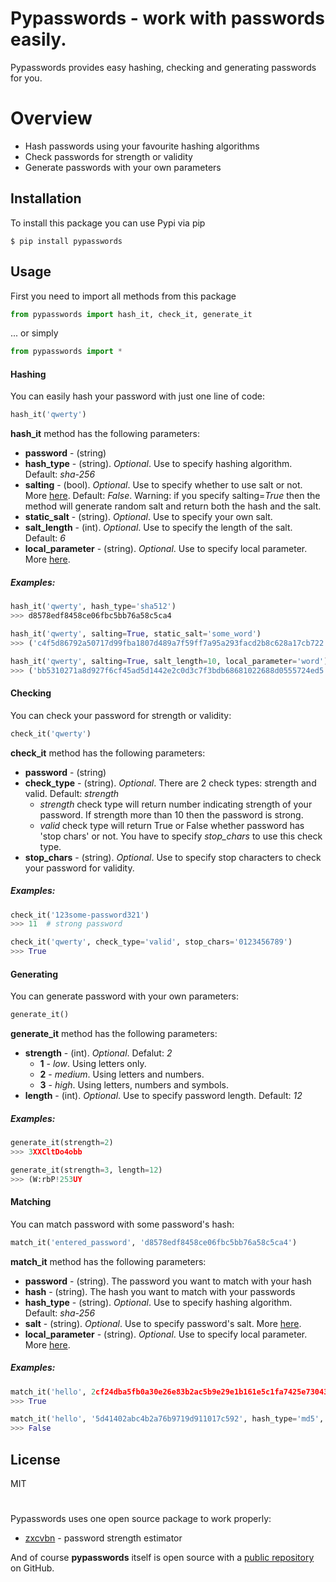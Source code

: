 # Pypasswords - work with passwords easily.

Pypasswords provides easy hashing, checking and generating passwords for you.

# Overview

  - Hash passwords using your favourite hashing algorithms
  - Check passwords for strength or validity
  - Generate passwords with your own parameters

## Installation

To install this package you can use Pypi via pip

```
$ pip install pypasswords
```

## Usage

First you need to import all methods from this package

```py
from pypasswords import hash_it, check_it, generate_it
```
... or simply

```py
from pypasswords import *
```

#### Hashing

You can easily hash your password with just one line of code:

```py
hash_it('qwerty')
```

**hash_it** method has the following parameters:
* **password** - (string)
* **hash_type** - (string). *Optional*. Use to specify hashing algorithm. Default: *sha-256*
* **salting** - (bool). *Optional*. Use to specify whether to use salt or not. More [here](https://en.wikipedia.org/wiki/Salt_(cryptography)). Default: *False*. Warning: if you specify salting=*True* then the method will generate random salt and return both the hash and the salt.
* **static_salt** - (string). *Optional*. Use to specify your own salt.
* **salt_length** - (int). *Optional*. Use to specify the length of the salt. Default: *6*
* **local_parameter** - (string). *Optional*. Use to specify local parameter. More [here](https://www.openwall.com/presentations/YaC2012-Password-Hashing-At-Scale/mgp00005.html).

##### Examples:

```py
hash_it('qwerty', hash_type='sha512')
>>> d8578edf8458ce06fbc5bb76a58c5ca4

hash_it('qwerty', salting=True, static_salt='some_word')
>>> ('c4f5d86792a50717d99fba1807d489a7f59ff7a95a293facd2b8c628a17cb722', 'some_word')

hash_it('qwerty', salting=True, salt_length=10, local_parameter='word')
>>> ('bb5310271a8d927f6cf45ad5d1442e2c0d3c7f3bdb68681022688d0555724ed5', '0<JM]bdTV!')
```

#### Checking

You can check your password for strength or validity:

```py
check_it('qwerty')
```

**check_it** method has the following parameters:
* **password** - (string)
* **check_type** - (string). *Optional*. There are 2 check types: strength and valid. Default: *strength*
  - *strength* check type will return number indicating strength of your password. If strength more than 10 then the password is strong.
  - *valid* check type will return True or False whether password has 'stop chars' or not. You have to specify *stop_chars* to use this check type.
* **stop_chars** - (string). *Optional*. Use to specify stop characters to check your password for validity.

##### Examples:

```py
check_it('123some-password321')
>>> 11  # strong password

check_it('qwerty', check_type='valid', stop_chars='0123456789')
>>> True
```

#### Generating

You can generate password with your own parameters:

```py
generate_it()
```

**generate_it** method has the following parameters:
* **strength** - (int). *Optional*. Defalut: *2*
  - **1** - *low*. Using letters only.
  - **2** - *medium*. Using letters and numbers.
  - **3** - *high*. Using letters, numbers and symbols.
* **length** - (int). *Optional*. Use to specify password length. Default: *12*

##### Examples:

```py
generate_it(strength=2)
>>> 3XXCltDo4obb

generate_it(strength=3, length=12)
>>> (W:rbP!253UY
```

#### Matching

You can match password with some password's hash:

```py
match_it('entered_password', 'd8578edf8458ce06fbc5bb76a58c5ca4')
```

**match_it** method has the following parameters:
* **password** - (string). The password you want to match with your hash
* **hash** - (string). The hash you want to match with your passwords
* **hash_type** - (string). *Optional*. Use to specify hashing algorithm. Default: *sha-256*
* **salt** - (string). *Optional*. Use to specify password's salt. More [here](https://en.wikipedia.org/wiki/Salt_(cryptography)).
* **local_parameter** - (string). *Optional*. Use to specify local parameter. More [here](https://www.openwall.com/presentations/YaC2012-Password-Hashing-At-Scale/mgp00005.html).


##### Examples:

```py
match_it('hello', 2cf24dba5fb0a30e26e83b2ac5b9e29e1b161e5c1fa7425e73043362938b9824)
>>> True

match_it('hello', '5d41402abc4b2a76b9719d911017c592', hash_type='md5', salt='123', local_parameter='321')
>>> False
```


License
----

MIT

#
Pypasswords uses one open source package to work properly:

* [zxcvbn](https://github.com/dropbox/zxcvbn) - password strength estimator

And of course **pypasswords** itself is open source with a [public repository](https://github.com/CosmoSt4r/pypasswords)
 on GitHub.
